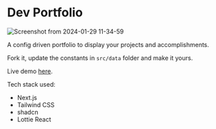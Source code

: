 # Dev Portfolio

![Screenshot from 2024-01-29 11-34-59](https://github.com/mrprince88/dev-portfolio/assets/123789913/218879d9-484a-412e-8afa-2db8df370548)

A config driven portfolio to display your projects and accomplishments.

Fork it, update the constants in `src/data` folder and make it yours.

Live demo <a href="https://mrprince88.vercel.app" >here</a>.


Tech stack used:
- Next.js
- Tailwind CSS
- shadcn
- Lottie React
